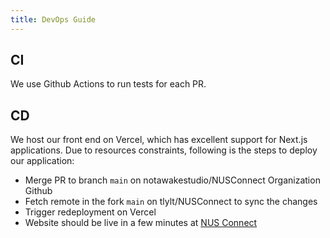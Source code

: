 ```yaml
---
title: DevOps Guide
---
```


## **CI**

We use Github Actions to run tests for each PR.

## **CD**

We host our front end on Vercel, which has excellent support for Next.js applications.
Due to resources constraints, following is the steps to deploy our application:
- Merge PR to branch `main` on notawakestudio/NUSConnect Organization Github
- Fetch remote in the fork `main` on tlylt/NUSConnect to sync the changes
- Trigger redeployment on Vercel
- Website should be live in a few minutes at [NUS Connect](https://nus-connect.vercel.app/)